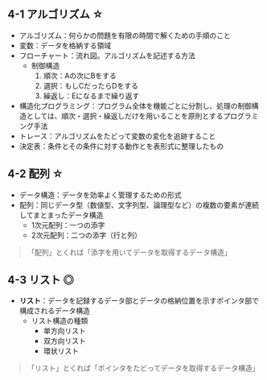 ## 4-1 アルゴリズム ☆
- アルゴリズム：何らかの問題を有限の時間で解くための手順のこと
- 変数：データを格納する領域
- フローチャート：流れ図。アルゴリズムを記述する方法
  - 制御構造
    1. 順次：Aの次にBをする
    2. 選択：もしCだったらDをする
    4. 繰返し：Eになるまで繰り返す
- 構造化プログラミング：プログラム全体を機能ごとに分割し、処理の制御構造としては、順次・選択・繰返しだけを用いることを原則とするプログラミング手法
- トレース：アルゴリズムをたどって変数の変化を追跡すること
- 決定表：条件とその条件に対する動作とを表形式に整理したもの


## 4-2 配列 ☆
- データ構造：データを効率よく管理するための形式
- 配列：同じデータ型（数値型、文字列型、論理型など）の複数の要素が連続してまとまったデータ構造
  - 1次元配列：一つの添字
  - 2次元配列：二つの添字（行と列）

> 「配列」とくれば「添字を用いてデータを取得するデータ構造」


## 4-3 リスト ◎
- **リスト**：データを記録するデータ部とデータの格納位置を示すポインタ部で構成されるデータ構造
  - リスト構造の種類
    - 単方向リスト
    - 双方向リスト
    - 環状リスト
> 「リスト」とくれば「ポインタをたどってデータを取得するデータ構造」
